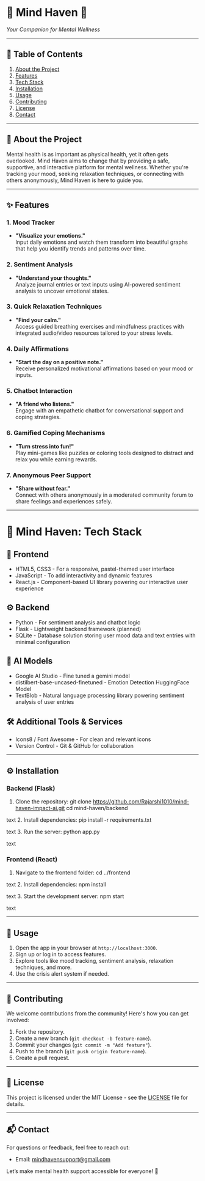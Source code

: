 # 🌟 Mind Haven 🌟  
*Your Companion for Mental Wellness*

---

## 📖 Table of Contents
1. [About the Project](#about-the-project)
2. [Features](#features)
3. [Tech Stack](#tech-stack)
4. [Installation](#installation)
5. [Usage](#usage)
6. [Contributing](#contributing)
7. [License](#license)
8. [Contact](#contact)

---

## 🧠 About the Project  
Mental health is as important as physical health, yet it often gets overlooked. Mind Haven aims to change that by providing a safe, supportive, and interactive platform for mental wellness. Whether you're tracking your mood, seeking relaxation techniques, or connecting with others anonymously, Mind Haven is here to guide you.

---

## ✨ Features  
### **1. Mood Tracker**  
- **"Visualize your emotions."**  
  Input daily emotions and watch them transform into beautiful graphs that help you identify trends and patterns over time.

### **2. Sentiment Analysis**  
- **"Understand your thoughts."**  
  Analyze journal entries or text inputs using AI-powered sentiment analysis to uncover emotional states.

### **3. Quick Relaxation Techniques**  
- **"Find your calm."**  
  Access guided breathing exercises and mindfulness practices with integrated audio/video resources tailored to your stress levels.

### **4. Daily Affirmations**  
- **"Start the day on a positive note."**  
  Receive personalized motivational affirmations based on your mood or inputs.

### **5. Chatbot Interaction**  
- **"A friend who listens."**  
  Engage with an empathetic chatbot for conversational support and coping strategies.

### **6. Gamified Coping Mechanisms**  
- **"Turn stress into fun!"**  
  Play mini-games like puzzles or coloring tools designed to distract and relax you while earning rewards.

### **7. Anonymous Peer Support**  
- **"Share without fear."**  
  Connect with others anonymously in a moderated community forum to share feelings and experiences safely.

---

# 🧠 Mind Haven: Tech Stack

## 🌟 Frontend
- HTML5, CSS3 - For a responsive, pastel-themed user interface
- JavaScript - To add interactivity and dynamic features
- React.js - Component-based UI library powering our interactive user experience

## ⚙️ Backend
- Python - For sentiment analysis and chatbot logic
- Flask - Lightweight backend framework (planned)
- SQLite - Database solution storing user mood data and text entries with minimal configuration

## 🤖 AI Models
- Google AI Studio - Fine tuned a gemini model
- distilbert-base-uncased-finetuned - Emotion Detection HuggingFace Model
- TextBlob - Natural language processing library powering sentiment analysis of user entries

## 🛠️ Additional Tools & Services
- Icons8 / Font Awesome - For clean and relevant icons
- Version Control - Git & GitHub for collaboration



---

## ⚙️ Installation

### Backend (Flask)
1. Clone the repository:
git clone https://github.com/Rajarshi1010/mind-haven-impact-ai.git
cd mind-haven/backend

text
2. Install dependencies:
pip install -r requirements.txt

text
3. Run the server:
python app.py

text

### Frontend (React)
1. Navigate to the frontend folder:
cd ../frontend

text
2. Install dependencies:
npm install

text
3. Start the development server:
npm start

text

---

## 🚀 Usage
1. Open the app in your browser at `http://localhost:3000`.
2. Sign up or log in to access features.
3. Explore tools like mood tracking, sentiment analysis, relaxation techniques, and more.
4. Use the crisis alert system if needed.

---

## 🤝 Contributing
We welcome contributions from the community! Here's how you can get involved:
1. Fork the repository.
2. Create a new branch (`git checkout -b feature-name`).
3. Commit your changes (`git commit -m "Add feature"`).
4. Push to the branch (`git push origin feature-name`).
5. Create a pull request.

---

## 📜 License
This project is licensed under the MIT License - see the [LICENSE](LICENSE) file for details.

---

## 📬 Contact
For questions or feedback, feel free to reach out:  
- Email: mindhavensupport@gmail.com 

Let’s make mental health support accessible for everyone! 🌈
